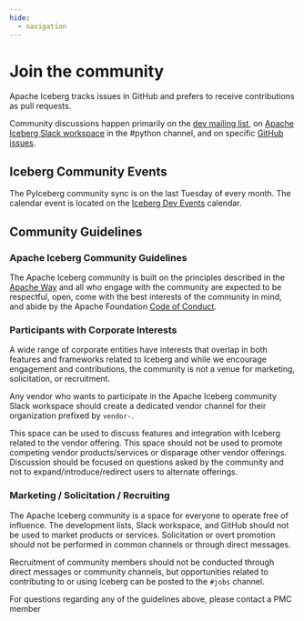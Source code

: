 ```yaml
---
hide:
  - navigation
---
```


<!--
  - Licensed to the Apache Software Foundation (ASF) under one
  - or more contributor license agreements.  See the NOTICE file
  - distributed with this work for additional information
  - regarding copyright ownership.  The ASF licenses this file
  - to you under the Apache License, Version 2.0 (the
  - "License"); you may not use this file except in compliance
  - with the License.  You may obtain a copy of the License at
  -
  -   http://www.apache.org/licenses/LICENSE-2.0
  -
  - Unless required by applicable law or agreed to in writing,
  - software distributed under the License is distributed on an
  - "AS IS" BASIS, WITHOUT WARRANTIES OR CONDITIONS OF ANY
  - KIND, either express or implied.  See the License for the
  - specific language governing permissions and limitations
  - under the License.
  -->

# Join the community

Apache Iceberg tracks issues in GitHub and prefers to receive contributions as pull requests.

Community discussions happen primarily on the [dev mailing list](https://lists.apache.org/list.html?dev@iceberg.apache.org), on [Apache Iceberg Slack workspace](https://join.slack.com/t/apache-iceberg/shared_invite/zt-287g3akar-K9Oe_En5j1UL7Y_Ikpai3A) in the #python channel, and on specific [GitHub issues](https://github.com/apache/iceberg-python/issues).

## Iceberg Community Events

The PyIceberg community sync is on the last Tuesday of every month. The calendar event is located on the [Iceberg Dev Events](https://iceberg.apache.org/community#iceberg-community-events) calendar.

## Community Guidelines

### Apache Iceberg Community Guidelines

The Apache Iceberg community is built on the principles described in the [Apache Way](https://www.apache.org/theapacheway/index.html)
and all who engage with the community are expected to be respectful, open, come with the best interests of the community in mind,
and abide by the Apache Foundation [Code of Conduct](https://www.apache.org/foundation/policies/conduct.html).

### Participants with Corporate Interests

A wide range of corporate entities have interests that overlap in both features and frameworks related to Iceberg and while we
encourage engagement and contributions, the community is not a venue for marketing, solicitation, or recruitment.

Any vendor who wants to participate in the Apache Iceberg community Slack workspace should create a dedicated vendor channel
for their organization prefixed by `vendor-`.

This space can be used to discuss features and integration with Iceberg related to the vendor offering.  This space should not
be used to promote competing vendor products/services or disparage other vendor offerings.  Discussion should be focused on
questions asked by the community and not to expand/introduce/redirect users to alternate offerings.

### Marketing / Solicitation / Recruiting

The Apache Iceberg community is a space for everyone to operate free of influence. The development lists, Slack workspace,
and GitHub should not be used to market products or services.  Solicitation or overt promotion should not be performed in common
channels or through direct messages.

Recruitment of community members should not be conducted through direct messages or community channels, but opportunities
related to contributing to or using Iceberg can be posted to the `#jobs` channel.

For questions regarding any of the guidelines above, please contact a PMC member
